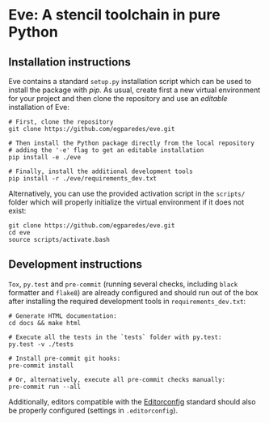Eve: A stencil toolchain in pure Python
=======================================

Installation instructions
-------------------------

Eve contains a standard `setup.py` installation script which can be
used to install the package with *pip*. As usual, create first a new
virtual environment for your project and then clone the repository and
use an _editable_ installation of Eve:

    # First, clone the repository
    git clone https://github.com/egparedes/eve.git

    # Then install the Python package directly from the local repository
    # adding the '-e' flag to get an editable installation
    pip install -e ./eve

    # Finally, install the additional development tools
    pip install -r ./eve/requirements_dev.txt


Alternatively, you can use the provided activation script in the `scripts/`
folder which will properly initialize the virtual environment if it does
not exist:

    git clone https://github.com/egparedes/eve.git
    cd eve
    source scripts/activate.bash


Development instructions
-------------------------

`Tox`, `py.test` and `pre-commit` (running several checks, including `black` formatter and `flake8`) are already configured and should run out of the box after installing the required development tools in `requirements_dev.txt`:

    # Generate HTML documentation:
    cd docs && make html

    # Execute all the tests in the `tests` folder with py.test:
    py.test -v ./tests

    # Install pre-commit git hooks:
    pre-commit install

    # Or, alternatively, execute all pre-commit checks manually:
    pre-commit run --all

Additionally, editors compatible with the [Editorconfig](http://editorconfig.org) standard should also be properly configured (settings in `.editorconfig`).
